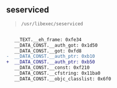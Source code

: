 ## seserviced

> `/usr/libexec/seserviced`

```diff

   __TEXT.__eh_frame: 0xfe34
   __DATA_CONST.__auth_got: 0x1d50
   __DATA_CONST.__got: 0xfd8
-  __DATA_CONST.__auth_ptr: 0xb10
+  __DATA_CONST.__auth_ptr: 0xb50
   __DATA_CONST.__const: 0xf210
   __DATA_CONST.__cfstring: 0x11ba0
   __DATA_CONST.__objc_classlist: 0x6f0

```
